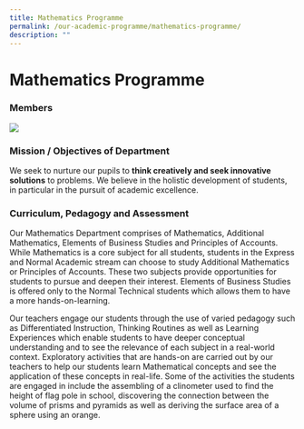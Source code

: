 ```yaml
---
title: Mathematics Programme
permalink: /our-academic-programme/mathematics-programme/
description: ""
---
```

# Mathematics Programme

### Members

![](/images/Our%20Academic%20Programme/Math/Math%20Dept%202019.png)

### Mission / Objectives of Department

We seek to nurture our pupils to **think creatively and seek innovative solutions** to problems. We believe in the holistic development of students, in particular in the pursuit of academic excellence.

### Curriculum, Pedagogy and Assessment

Our Mathematics Department comprises of Mathematics, Additional Mathematics, Elements of Business Studies and Principles of Accounts. While Mathematics is a core subject for all students, students in the Express and Normal Academic stream can choose to study Additional Mathematics or Principles of Accounts. These two subjects provide opportunities for students to pursue and deepen their interest. Elements of Business Studies is offered only to the Normal Technical students which allows them to have a more hands-on-learning.

Our teachers engage our students through the use of varied pedagogy such as Differentiated Instruction, Thinking Routines as well as Learning Experiences which enable students to have deeper conceptual understanding and to see the relevance of each subject in a real-world context. Exploratory activities that are hands-on are carried out by our teachers to help our students learn Mathematical concepts and see the application of these concepts in real-life. Some of the activities the students are engaged in include the assembling of a clinometer used to find the height of flag pole in school, discovering the connection between the volume of prisms and pyramids as well as deriving the surface area of a sphere using an orange.